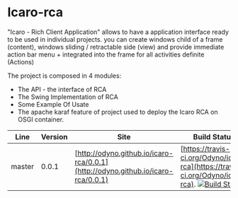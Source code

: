 Icaro-rca
=========
"Icaro - Rich Client Application" allows to have a application interface ready to be used in individual projects. you can create windows child of a frame (content), windows sliding / retractable side (view) and provide immediate action bar menu + integrated into the frame for all activities definite (Actions)

The project is composed in 4 modules:
   * The API - the interface of RCA
   * The Swing Implementation of RCA
   * Some Example Of Usate
   * The apache karaf feature of project used to deploy the Icaro RCA on  OSGI container.


|Line    |Version|Site|Build Status|
|--------|-------|----|--------|
|master  |0.0.1  |[http://odyno.github.io/icaro-rca/0.0.1](http://odyno.github.io/icaro-rca/0.0.1)|[https://travis-ci.org/Odyno/icaro-rca](https://travis-ci.org/Odyno/icaro-rca). [![Build Status](https://travis-ci.org/Odyno/icaro-rca.png?branch=master)](https://travis-ci.org/Odyno/icaro-rca)|

